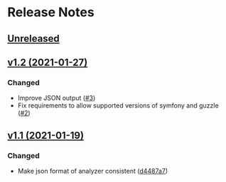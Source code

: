 # Release Notes

## [Unreleased](https://github.com/enlightn/security-checker/compare/v1.2...master)

## [v1.2 (2021-01-27)](https://github.com/enlightn/security-checker/compare/v1.2...v1.1)

### Changed
- Improve JSON output ([#3](https://github.com/enlightn/security-checker/pull/3))
- Fix requirements to allow supported versions of symfony and guzzle ([#2](https://github.com/enlightn/security-checker/pull/2))

## [v1.1 (2021-01-19)](https://github.com/enlightn/security-checker/compare/v1.1...v1.0)

### Changed
- Make json format of analyzer consistent ([d4487a7](https://github.com/enlightn/security-checker/commit/d4487a7881ce2a438c3199e7f158dd10bdb66ede))
